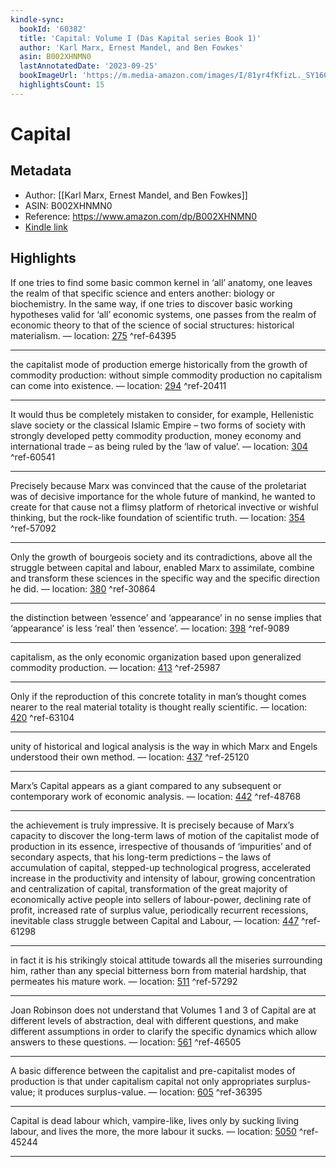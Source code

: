 ```yaml
---
kindle-sync:
  bookId: '60382'
  title: 'Capital: Volume I (Das Kapital series Book 1)'
  author: 'Karl Marx, Ernest Mandel, and Ben Fowkes'
  asin: B002XHNMN0
  lastAnnotatedDate: '2023-09-25'
  bookImageUrl: 'https://m.media-amazon.com/images/I/81yr4fKfizL._SY160.jpg'
  highlightsCount: 15
---
```

# Capital
## Metadata
* Author: [[Karl Marx, Ernest Mandel, and Ben Fowkes]]
* ASIN: B002XHNMN0
* Reference: https://www.amazon.com/dp/B002XHNMN0
* [Kindle link](kindle://book?action=open&asin=B002XHNMN0)

## Highlights
If one tries to find some basic common kernel in ‘all’ anatomy, one leaves the realm of that specific science and enters another: biology or biochemistry. In the same way, if one tries to discover basic working hypotheses valid for ‘all’ economic systems, one passes from the realm of economic theory to that of the science of social structures: historical materialism. — location: [275](kindle://book?action=open&asin=B002XHNMN0&location=275) ^ref-64395

---
the capitalist mode of production emerge historically from the growth of commodity production: without simple commodity production no capitalism can come into existence. — location: [294](kindle://book?action=open&asin=B002XHNMN0&location=294) ^ref-20411

---
It would thus be completely mistaken to consider, for example, Hellenistic slave society or the classical Islamic Empire – two forms of society with strongly developed petty commodity production, money economy and international trade – as being ruled by the ‘law of value’. — location: [304](kindle://book?action=open&asin=B002XHNMN0&location=304) ^ref-60541

---
Precisely because Marx was convinced that the cause of the proletariat was of decisive importance for the whole future of mankind, he wanted to create for that cause not a flimsy platform of rhetorical invective or wishful thinking, but the rock-like foundation of scientific truth. — location: [354](kindle://book?action=open&asin=B002XHNMN0&location=354) ^ref-57092

---
Only the growth of bourgeois society and its contradictions, above all the struggle between capital and labour, enabled Marx to assimilate, combine and transform these sciences in the specific way and the specific direction he did. — location: [380](kindle://book?action=open&asin=B002XHNMN0&location=380) ^ref-30864

---
the distinction between ‘essence’ and ‘appearance’ in no sense implies that ‘appearance’ is less ‘real’ then ‘essence’. — location: [398](kindle://book?action=open&asin=B002XHNMN0&location=398) ^ref-9089

---
capitalism, as the only economic organization based upon generalized commodity production. — location: [413](kindle://book?action=open&asin=B002XHNMN0&location=413) ^ref-25987

---
Only if the reproduction of this concrete totality in man’s thought comes nearer to the real material totality is thought really scientific. — location: [420](kindle://book?action=open&asin=B002XHNMN0&location=420) ^ref-63104

---
unity of historical and logical analysis is the way in which Marx and Engels understood their own method. — location: [437](kindle://book?action=open&asin=B002XHNMN0&location=437) ^ref-25120

---
Marx’s Capital appears as a giant compared to any subsequent or contemporary work of economic analysis. — location: [442](kindle://book?action=open&asin=B002XHNMN0&location=442) ^ref-48768

---
the achievement is truly impressive. It is precisely because of Marx’s capacity to discover the long-term laws of motion of the capitalist mode of production in its essence, irrespective of thousands of ‘impurities’ and of secondary aspects, that his long-term predictions – the laws of accumulation of capital, stepped-up technological progress, accelerated increase in the productivity and intensity of labour, growing concentration and centralization of capital, transformation of the great majority of economically active people into sellers of labour-power, declining rate of profit, increased rate of surplus value, periodically recurrent recessions, inevitable class struggle between Capital and Labour, — location: [447](kindle://book?action=open&asin=B002XHNMN0&location=447) ^ref-61298

---
in fact it is his strikingly stoical attitude towards all the miseries surrounding him, rather than any special bitterness born from material hardship, that permeates his mature work. — location: [511](kindle://book?action=open&asin=B002XHNMN0&location=511) ^ref-57292

---
Joan Robinson does not understand that Volumes 1 and 3 of Capital are at different levels of abstraction, deal with different questions, and make different assumptions in order to clarify the specific dynamics which allow answers to these questions. — location: [561](kindle://book?action=open&asin=B002XHNMN0&location=561) ^ref-46505

---
A basic difference between the capitalist and pre-capitalist modes of production is that under capitalism capital not only appropriates surplus-value; it produces surplus-value. — location: [605](kindle://book?action=open&asin=B002XHNMN0&location=605) ^ref-36395

---

Capital is dead labour which, vampire-like, lives only by sucking living labour, and lives the more, the more labour it sucks. — location: [5050](kindle://book?action=open&asin=B002XHNMN0&location=5050) ^ref-45244

---
